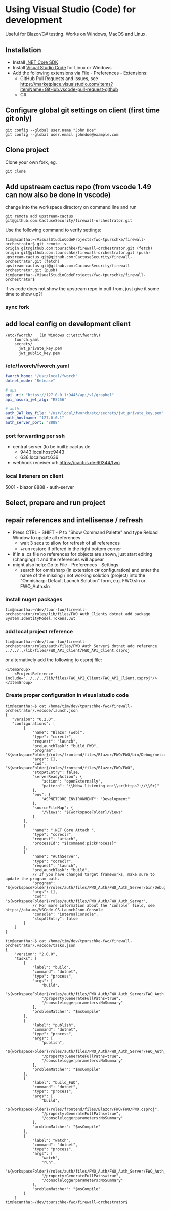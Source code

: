 # Using Visual Studio (Code) for development

Useful for Blazor/C# testing. Works on Windows, MacOS and Linux.

## Installation

- Install [.NET Core SDK](https://docs.microsoft.com/en-us/dotnet/core/install/linux-ubuntu#1804-)
- Install [Visual Studio Code](https://code.visualstudio.com/Download) for Linux or Windows
- Add the following extensions via File - Preferences - Extensions:
  - GitHub Pull Requests and Issues, see <https://marketplace.visualstudio.com/items?itemName=GitHub.vscode-pull-request-github>
  - C#
  
## Configure global git settings on client (first time git only)

    git config --global user.name "John Doe"
    git config --global user.email johndoe@example.com

## Clone project
Clone your own fork, eg.

    git clone 

## Add upstream cactus repo (from vscode 1.49 can now also be done in vscode)

change into the workspace directory on command line and run

    git remote add upstream-cactus git@github.com:CactuseSecurity/firewall-orchestrator.git

Use the following command to verify settings:

    tim@acantha:~/VisualStudioCodeProjects/fwo-tpurschke/firewall-orchestrator$ git remote -v
    origin git@github.com:tpurschke/firewall-orchestrator.git (fetch)
    origin git@github.com:tpurschke/firewall-orchestrator.git (push)
    upstream-cactus git@github.com:CactuseSecurity/firewall-orchestrator.git (fetch)
    upstream-cactus git@github.com:CactuseSecurity/firewall-orchestrator.git (push)
    tim@acantha:~/VisualStudioCodeProjects/fwo-tpurschke/firewall-orchestrator$ 

if vs code does not show the upstream repo in pull-from, just give it some time to show up?!

### sync fork

## add local config on development client

    /etc/fworch/   (in Windows c:\etc\fworch\)
        fworch.yaml
        secrets/
          jwt_private_key.pem
          jwt_public_key.pem

### /etc/fworch/fworch.yaml
```yaml
fworch_home: "/usr/local/fworch"
dotnet_mode: "Release"

# api
api_uri: "https://127.0.0.1:9443/api/v1/graphql"
api_hasura_jwt_alg: "RS256"

# auth
auth_JWT_key_file: "/usr/local/fworch/etc/secrets/jwt_private_key.pem"
auth_hostname: "127.0.0.1"
auth_server_port: "8888"
```

### port forwarding per ssh

- central server (to be built): cactus.de
  - 9443:localhost:9443
  - 636:localhost:636
- webhook receiver url: https://cactus.de:60344/fwo


### local listeners on client

5001 - blazor
8888 - auth-server


## Select, prepare and run project

## repair references and intellisense / refresh 

- Press CTRL - SHIFT - P to "Show Command Palette" and type Reload Window to update all references
  - wait 3 secs to allow for refresh of all references
  - +run restore if offered in the right bottom corner
- if in a .cs file no references for objects are shown, just start editing (changing) it and the references will appear
- might also help: Go to File - Preferences - Settings
  - search for omnisharp (in extension c# configuration) and enter the name of the missing / not working solution (project) into the "Omnisharp: Default Launch Solution" form, e.g. FWO.sln or FWO_Auth.sln

### install nuget packages

    tim@acantha:~/dev/tpur-fwo/firewall-orchestrator/roles/lib/files/FWO_Auth_Client$ dotnet add package System.IdentityModel.Tokens.Jwt

### add local project reference

    tim@acantha:~/dev/tpur-fwo/firewall-orchestrator/roles/auth/files/FWO_Auth_Server$ dotnet add reference ../../../lib/files/FWO_API_Client/FWO_API_Client.csproj
   
   
or alternatively add the following to csproj file:

    <ItemGroup>
        <ProjectReference Include="../../../lib/files/FWO_API_Client/FWO_API_Client.csproj"/>
    </ItemGroup>

   
### Create proper configuration in visual studio code
```console
tim@acantha:~$ cat /home/tim/dev/tpurschke-fwo/firewall-orchestrator/.vscode/launch.json 
{
   "version": "0.2.0",
   "configurations": [
        {
            "name": "Blazor (web)",
            "type": "coreclr",
            "request": "launch",
            "preLaunchTask": "build_FWO",
            "program": "${workspaceFolder}/roles/frontend/files/Blazor/FWO/FWO/bin/Debug/netcoreapp3.1/FWO.dll",
            "args": [],
            "cwd": "${workspaceFolder}/roles/frontend/files/Blazor/FWO/FWO",
            "stopAtEntry": false,
            "serverReadyAction": {
                "action": "openExternally",
                "pattern": "\\bNow listening on:\\s+(https?://\\S+)"
            },
            "env": {
                "ASPNETCORE_ENVIRONMENT": "Development"
            },
            "sourceFileMap": {
                "/Views": "${workspaceFolder}/Views"
            }
        },
        {
            "name": ".NET Core Attach ",
            "type": "coreclr",
            "request": "attach",
            "processId": "${command:pickProcess}"
        },
        {
            "name": "AuthServer",
            "type": "coreclr",
            "request": "launch",
            "preLaunchTask": "build",
            // If you have changed target frameworks, make sure to update the program path.
            "program": "${workspaceFolder}/roles/auth/files/FWO_Auth/FWO_Auth_Server/bin/Debug/netcoreapp3.1/FWO_Auth_Server.dll",
            "args": [],
            "cwd": "${workspaceFolder}/roles/auth/files/FWO_Auth/FWO_Auth_Server",
            // For more information about the 'console' field, see https://aka.ms/VSCode-CS-LaunchJson-Console
            "console": "internalConsole",
            "stopAtEntry": false
        }
    ]
}

tim@acantha:~$ cat /home/tim/dev/tpurschke-fwo/firewall-orchestrator/.vscode/tasks.json 
{
    "version": "2.0.0",
    "tasks": [
        {
            "label": "build",
            "command": "dotnet",
            "type": "process",
            "args": [
                "build",
                "${workspaceFolder}/roles/auth/files/FWO_Auth/FWO_Auth_Server/FWO_Auth_Server.csproj",
                "/property:GenerateFullPaths=true",
                "/consoleloggerparameters:NoSummary"
            ],
            "problemMatcher": "$msCompile"
        },
        {
            "label": "publish",
            "command": "dotnet",
            "type": "process",
            "args": [
                "publish",
                "${workspaceFolder}/roles/auth/files/FWO_Auth/FWO_Auth_Server/FWO_Auth_Server.csproj",
                "/property:GenerateFullPaths=true",
                "/consoleloggerparameters:NoSummary"
            ],
            "problemMatcher": "$msCompile"
        },
        {
            "label": "build_FWO",
            "command": "dotnet",
            "type": "process",
            "args": [
                "build",
                "${workspaceFolder}/roles/frontend/files/Blazor/FWO/FWO/FWO.csproj",
                "/property:GenerateFullPaths=true",
                "/consoleloggerparameters:NoSummary"
            ],
            "problemMatcher": "$msCompile"
        },
        {
            "label": "watch",
            "command": "dotnet",
            "type": "process",
            "args": [
                "watch",
                "run",
                "${workspaceFolder}/roles/auth/files/FWO_Auth/FWO_Auth_Server/FWO_Auth_Server.csproj",
                "/property:GenerateFullPaths=true",
                "/consoleloggerparameters:NoSummary"
            ],
            "problemMatcher": "$msCompile"
        }
    ]
tim@acantha:~/dev/tpurschke-fwo/firewall-orchestrator$ 
```
